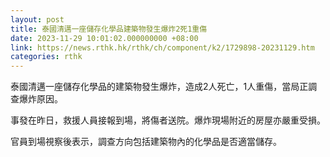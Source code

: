 ```yaml
---
layout: post
title: 泰國清邁一座儲存化學品建築物發生爆炸2死1重傷
date: 2023-11-29 10:01:02.000000000 +08:00
link: https://news.rthk.hk/rthk/ch/component/k2/1729898-20231129.htm
categories: rthk
---
```


泰國清邁一座儲存化學品的建築物發生爆炸，造成2人死亡，1人重傷，當局正調查爆炸原因。

事發在昨日，救援人員接報到場，將傷者送院。爆炸現場附近的房屋亦嚴重受損。

官員到場視察後表示，調查方向包括建築物內的化學品是否適當儲存。
　　
